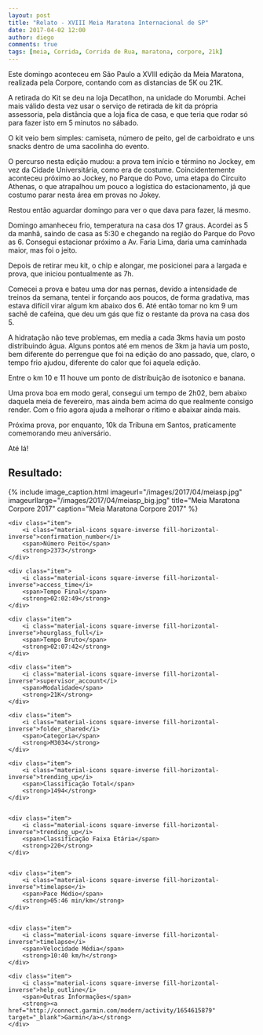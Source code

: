 ```yaml
---
layout: post
title: "Relato - XVIII Meia Maratona Internacional de SP"
date: 2017-04-02 12:00
author: diego
comments: true
tags: [meia, Corrida, Corrida de Rua, maratona, corpore, 21k]
---
```


Este domingo aconteceu em São Paulo a XVIII edição da Meia Maratona, realizada pela Corpore, contando com as distancias de 5K ou 21K.

A retirada do Kit se deu na loja Decatlhon, na unidade do Morumbi. Achei mais válido desta vez usar o serviço de retirada de kit da própria assessoria, pela distância que a loja fica de casa, e que teria que rodar só para fazer isto em 5 minutos no sábado. 

<!--more-->

O kit veio bem simples: camiseta, número de peito, gel de carboidrato e uns snacks dentro de uma sacolinha do evento.

O percurso nesta edição mudou: a prova tem início e término no Jockey, em vez da Cidade Universitária, como era de costume. Coincidentemente aconteceu próximo ao Jockey, no Parque do Povo, uma etapa do Circuito Athenas, o que atrapalhou um pouco a logística do estacionamento, já que costumo parar nesta área em provas no Jokey.

Restou então aguardar domingo para ver o que dava para fazer, lá mesmo.

Domingo amanheceu frio, temperatura na casa dos 17 graus. Acordei as 5 da manhã, saindo de casa as 5:30 e chegando na região do Parque do Povo as 6. Consegui estacionar próximo a Av. Faria Lima, daria uma caminhada maior, mas foi o jeito.

Depois de retirar meu kit, o chip e alongar, me posicionei para a largada e prova, que iniciou pontualmente as 7h.

Comecei a prova e bateu uma dor nas pernas, devido a intensidade de treinos da semana, tentei ir forçando aos poucos, de forma gradativa, mas estava difícil virar algum km abaixo dos 6. Até então tomar no km 9 um sachê de cafeina, que deu um gás que fiz o restante da prova na casa dos 5.

A hidratação não teve problemas, em media a cada 3kms havia um posto distribuindo água. Alguns pontos até em menos de 3km ja havia um posto, bem diferente do perrengue que foi na edição do ano passado, que, claro, o tempo frio ajudou, diferente do calor que foi aquela edição.

Entre o km 10 e 11 houve um ponto de distribuição de isotonico e banana.

Uma prova boa em modo geral, consegui um tempo de 2h02, bem abaixo daquela meia de fevereiro, mas ainda bem acima do que realmente consigo render. Com o frio agora ajuda a melhorar o ritimo e abaixar ainda mais.

Próxima prova, por enquanto, 10k da Tribuna em Santos, praticamente comemorando meu aniversário. 

Até lá!

## Resultado:



<div class="row">
<div class="col-md-4">
{% include image_caption.html imageurl="/images/2017/04/meiasp.jpg" imageurllarge="/images/2017/04/meiasp_big.jpg" title="Meia Maratona Corpore 2017" caption="Meia Maratona Corpore 2017" %}
</div>
<div class="iconos clearfix col-md-8">

	<div class="item">
		<i class="material-icons square-inverse fill-horizontal-inverse">confirmation_number</i>
		<span>Número Peito</span>
		<strong>2373</strong>
	</div>

	<div class="item">
		<i class="material-icons square-inverse fill-horizontal-inverse">access_time</i>
		<span>Tempo Final</span>
		<strong>02:02:49</strong>
	</div>

	<div class="item">
		<i class="material-icons square-inverse fill-horizontal-inverse">hourglass_full</i>
		<span>Tempo Bruto</span>
		<strong>02:07:42</strong>
	</div>

	<div class="item">
		<i class="material-icons square-inverse fill-horizontal-inverse">supervisor_account</i>
		<span>Modalidade</span>
		<strong>21K</strong>
	</div>

	<div class="item">
		<i class="material-icons square-inverse fill-horizontal-inverse">folder_shared</i>
		<span>Categoria</span>
		<strong>M3034</strong>
	</div>

	<div class="item">
		<i class="material-icons square-inverse fill-horizontal-inverse">trending_up</i>
		<span>Classificação Total</span>
		<strong>1494</strong>
	</div>


	<div class="item">
		<i class="material-icons square-inverse fill-horizontal-inverse">trending_up</i>
		<span>Classificação Faixa Etária</span>
		<strong>220</strong>
	</div>


	<div class="item">
		<i class="material-icons square-inverse fill-horizontal-inverse">timelapse</i>
		<span>Pace Médio</span>
		<strong>05:46 min/km</strong>
	</div>


	<div class="item">
		<i class="material-icons square-inverse fill-horizontal-inverse">timelapse</i>
		<span>Velocidade Média</span>
		<strong>10:40 km/h</strong>
	</div>

	<div class="item">
		<i class="material-icons square-inverse fill-horizontal-inverse">help_outline</i>
		<span>Outras Informações</span>
		<strong><a href="http://connect.garmin.com/modern/activity/1654615879" target="_blank">Garmin</a></strong>
	</div>

</div>
</div>


